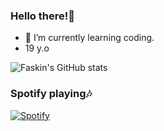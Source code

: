 ### Hello there!👋
<!-- - Author of my profile image: [moshimoshibe](https://www.instagram.com/moshimoshibe/). -->
- 🌱 I’m currently learning coding.
- 19 y.o


![Faskin's GitHub stats](https://github-readme-stats.faskin.vercel.app/api?username=Faskin&show_icons=true&theme=synthwave)

### Spotify playing🎶
[![Spotify](https://novatorem.faskin.vercel.app/api/spotify)](https://open.spotify.com/user/Faskin)

<!--
**Faskin/Faskin** is a ✨ _special_ ✨ repository because its `README.md` (this file) appears on your GitHub profile.

Here are some ideas to get you started:

- 🔭 I’m currently working on ...
- 🌱 I’m currently learning ...
- 👯 I’m looking to collaborate on ...
- 🤔 I’m looking for help with ...
- 💬 Ask me about ...
- 📫 How to reach me: ...
- 😄 Pronouns: ...
- ⚡ Fun fact: ...
-->
